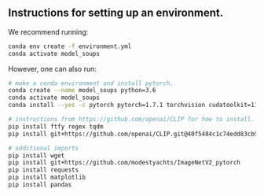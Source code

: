 ## Instructions for setting up an environment.

We recommend running:

```bash
conda env create -f environment.yml
conda activate model_soups
```

However, one can also run:

```bash
# make a conda environment and install pytorch.
conda create --name model_soups python=3.6
conda activate model_soups
conda install --yes -c pytorch pytorch=1.7.1 torchvision cudatoolkit=11.0

# instructions from https://github.com/openai/CLIP for how to install. Also we will tie to a specific release.
pip install ftfy regex tqdm
pip install git+https://github.com/openai/CLIP.git@40f5484c1c74edd83cb9cf687c6ab92b28d8b656

# additional imports
pip install wget
pip install git+https://github.com/modestyachts/ImageNetV2_pytorch
pip install requests
pip install matplotlib
pip install pandas
```